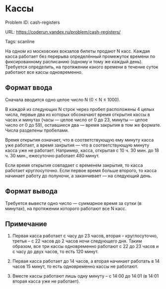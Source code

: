 # Кассы

Problem ID: cash-registers

URL: https://coderun.yandex.ru/problem/cash-registers/

Tags: scanline

На одном из московских вокзалов билеты продают N касс. Каждая касса работает без перерыва определённый промежуток времени по фиксированному расписанию (одному и тому же каждый день). Требуется определить, на протяжении какого времени в течение суток работают все кассы одновременно.


## Формат ввода

Сначала вводится одно целое число N (0 $\lt$ N $\le$ 1000).

В каждой из следующих N строк через пробел расположены 4 целых числа, первые два из которых обозначают время открытия кассы в часах и минутах (часы — целое число от 0 до 23, минуты — целое число от 0 до 59), оставшиеся два — время закрытия в том же формате. Числа разделены пробелами.

Время открытия означает, что в соответствующую ему минуту касса уже работает, а время закрытия — что в соответствующую минуту касса уже не работает. Например, касса, открытая с 10 ч. 30 мин. до 18 ч. 30 мин., ежесуточно работает 480 минут.

Если время открытия совпадает с временем закрытия, то касса работает круглосуточно. Если первое время больше второго, то касса начинает работу до полуночи, а заканчивает — на следующий день.


## Формат вывода

Требуется вывести одно число — суммарное время за сутки (в минутах), на протяжении которого работают все N касс.


## Примечание

1) Первая касса работает с часу до 23 часов, вторая – круглосуточно, третья – с 22 часов до 2 часов ночи следующего дня. Таким образом, все три кассы одновременно работают с 22 до 23 часов и с часу до двух часов, то есть 120 минут.

2) Первая касса работает до 14 часов, а вторая начинает работать в 14 часов 15 минут, то есть одновременно кассы не работают.

3) Вместе кассы работают лишь одну минуту – с 14:00 до 14:01 (в 14:01 вторая касса уже не работает).

